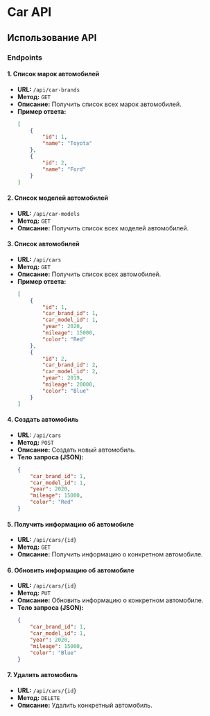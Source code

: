 # Car API

## Использование API

### Endpoints

#### 1. Список марок автомобилей

- **URL:** `/api/car-brands`
- **Метод:** `GET`
- **Описание:** Получить список всех марок автомобилей.
- **Пример ответа:**
    ```json
    [
        {
            "id": 1,
            "name": "Toyota"
        },
        {
            "id": 2,
            "name": "Ford"
        }
    ]
    ```

#### 2. Список моделей автомобилей

- **URL:** `/api/car-models`
- **Метод:** `GET`
- **Описание:** Получить список всех моделей автомобилей.

#### 3. Список автомобилей

- **URL:** `/api/cars`
- **Метод:** `GET`
- **Описание:** Получить список всех автомобилей.
- **Пример ответа:**
    ```json
    [
        {
            "id": 1,
            "car_brand_id": 1,
            "car_model_id": 1,
            "year": 2020,
            "mileage": 15000,
            "color": "Red"
        },
        {
            "id": 2,
            "car_brand_id": 2,
            "car_model_id": 2,
            "year": 2019,
            "mileage": 20000,
            "color": "Blue"
        }
    ]
    ```

#### 4. Создать автомобиль

- **URL:** `/api/cars`
- **Метод:** `POST`
- **Описание:** Создать новый автомобиль.
- **Тело запроса (JSON):**
    ```json
    {
        "car_brand_id": 1,
        "car_model_id": 1,
        "year": 2020,
        "mileage": 15000,
        "color": "Red"
    }
    ```

#### 5. Получить информацию об автомобиле

- **URL:** `/api/cars/{id}`
- **Метод:** `GET`
- **Описание:** Получить информацию о конкретном автомобиле.

#### 6. Обновить информацию об автомобиле

- **URL:** `/api/cars/{id}`
- **Метод:** `PUT`
- **Описание:** Обновить информацию о конкретном автомобиле.
- **Тело запроса (JSON):**
    ```json
    {
        "car_brand_id": 1,
        "car_model_id": 1,
        "year": 2020,
        "mileage": 15000,
        "color": "Blue"
    }
    ```

#### 7. Удалить автомобиль

- **URL:** `/api/cars/{id}`
- **Метод:** `DELETE`
- **Описание:** Удалить конкретный автомобиль.
